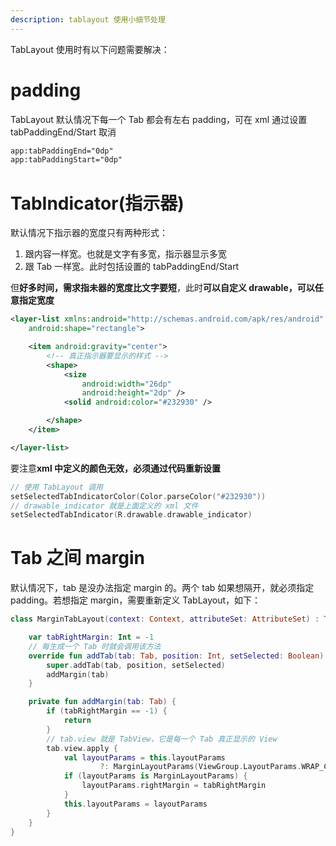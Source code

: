 ```yaml
---
description: tablayout 使用小细节处理
---
```


TabLayout 使用时有以下问题需要解决：

# padding

TabLayout 默认情况下每一个 Tab 都会有左右 padding，可在 xml 通过设置 tabPaddingEnd/Start 取消

```xml
app:tabPaddingEnd="0dp"
app:tabPaddingStart="0dp"
```

# TabIndicator(指示器)

默认情况下指示器的宽度只有两种形式：
1. 跟内容一样宽。也就是文字有多宽，指示器显示多宽
2. 跟 Tab 一样宽。此时包括设置的 tabPaddingEnd/Start

但**好多时间，需求指未器的宽度比文字要短**，此时**可以自定义 drawable，可以任意指定宽度**

```xml
<layer-list xmlns:android="http://schemas.android.com/apk/res/android"
    android:shape="rectangle">

    <item android:gravity="center">
        <!-- 真正指示器要显示的样式 -->
        <shape>
            <size
                android:width="26dp"
                android:height="2dp" />
            <solid android:color="#232930" />

        </shape>
    </item>

</layer-list>
```

要注意**xml 中定义的颜色无效，必须通过代码重新设置**

```kotlin
// 使用 TabLayout 调用
setSelectedTabIndicatorColor(Color.parseColor("#232930"))
// drawable_indicator 就是上面定义的 xml 文件
setSelectedTabIndicator(R.drawable.drawable_indicator)
```

# Tab 之间 margin

默认情况下，tab 是没办法指定 margin 的。两个 tab 如果想隔开，就必须指定 padding。若想指定 margin，需要重新定义 TabLayout，如下：

```kotlin
class MarginTabLayout(context: Context, attributeSet: AttributeSet) : TabLayout(context, attributeSet) {

    var tabRightMargin: Int = -1
    // 每生成一个 Tab 时就会调用该方法
    override fun addTab(tab: Tab, position: Int, setSelected: Boolean) {
        super.addTab(tab, position, setSelected)
        addMargin(tab)
    }

    private fun addMargin(tab: Tab) {
        if (tabRightMargin == -1) {
            return
        }
        // tab.view 就是 TabView，它是每一个 Tab 真正显示的 View
        tab.view.apply {
            val layoutParams = this.layoutParams
                    ?: MarginLayoutParams(ViewGroup.LayoutParams.WRAP_CONTENT, ViewGroup.LayoutParams.WRAP_CONTENT)
            if (layoutParams is MarginLayoutParams) {
                layoutParams.rightMargin = tabRightMargin
            }
            this.layoutParams = layoutParams
        }
    }
}
```


